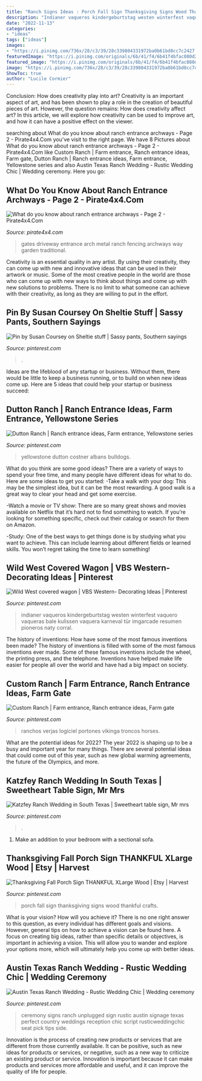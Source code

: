 ```yaml
---
title: "Ranch Signs Ideas : Porch Fall Sign Thanksgiving Signs Wood Thankful Crafts"
description: "Indianer vaqueros kindergeburtstag westen winterfest vaquero vaqueras bale kulissen vaquera karneval tür imgarcade resumen pioneros naty corral"
date: "2022-11-13"
categories:
- "ideas"
tags: ["ideas"]
images:
- "https://i.pinimg.com/736x/28/c3/39/28c339804331972ba0b61bd8cc7c2427.jpg"
featuredImage: "https://i.pinimg.com/originals/6b/41/f4/6b41f4bfac080d28e83bad7a3a86b7ce.jpg"
featured_image: "https://i.pinimg.com/originals/6b/41/f4/6b41f4bfac080d28e83bad7a3a86b7ce.jpg"
image: "https://i.pinimg.com/736x/28/c3/39/28c339804331972ba0b61bd8cc7c2427.jpg"
ShowToc: true
author: "Lucile Cormier"
---
```



Conclusion: How does creativity play into art?
Creativity is an important aspect of art, and has been shown to play a role in the creation of beautiful pieces of art. However, the question remains: How does creativity affect art? In this article, we will explore how creativity can be used to improve art, and how it can have a positive effect on the viewer.

	

		
searching about What do you know about ranch entrance archways - Page 2 - Pirate4x4.Com you've visit to the right page. We have 8 Pictures about What do you know about ranch entrance archways - Page 2 - Pirate4x4.Com like Custom Ranch | Farm entrance, Ranch entrance ideas, Farm gate, Dutton Ranch | Ranch entrance ideas, Farm entrance, Yellowstone series and also Austin Texas Ranch Wedding - Rustic Wedding Chic | Wedding ceremony. Here you go:
		
    
## What Do You Know About Ranch Entrance Archways - Page 2 - Pirate4x4.Com

<img loading=lazy src="http://st.houzz.com/simgs/5c218d9c012d51e3_4-4582/traditional-fencing.jpg" onerror="this.onerror=null;this.src='https://tse1.mm.bing.net/th?id=OIP.n_xXicgNBVW0nplgRGBCtAHaE7&amp;pid=15.1';" alt="What do you know about ranch entrance archways - Page 2 - Pirate4x4.Com">

_Source: pirate4x4.com_

>gates driveway entrance arch metal ranch fencing archways way garden traditional. 

	

Creativity is an essential quality in any artist. By using their creativity, they can come up with new and innovative ideas that can be used in their artwork or music. Some of the most creative people in the world are those who can come up with new ways to think about things and come up with new solutions to problems. There is no limit to what someone can achieve with their creativity, as long as they are willing to put in the effort.

    
## Pin By Susan Coursey On Sheltie Stuff | Sassy Pants, Southern Sayings

<img loading=lazy src="https://i.pinimg.com/originals/92/b1/ce/92b1cea0af01789a238724cadf6bd95a.jpg" onerror="this.onerror=null;this.src='https://tse3.mm.bing.net/th?id=OIP.fv1elj9IHJqFUoviD2PtXAHaK8&amp;pid=15.1';" alt="Pin by Susan Coursey on Sheltie stuff | Sassy pants, Southern sayings">

_Source: pinterest.com_

>. 

	

Ideas are the lifeblood of any startup or business. Without them, there would be little to keep a business running, or to build on when new ideas come up. Here are 5 ideas that could help your startup or business succeed:

    
## Dutton Ranch | Ranch Entrance Ideas, Farm Entrance, Yellowstone Series

<img loading=lazy src="https://i.pinimg.com/736x/28/c3/39/28c339804331972ba0b61bd8cc7c2427.jpg" onerror="this.onerror=null;this.src='https://tse3.mm.bing.net/th?id=OIP.Eg94aTfWezb-6PYq32vAYQHaLG&amp;pid=15.1';" alt="Dutton Ranch | Ranch entrance ideas, Farm entrance, Yellowstone series">

_Source: pinterest.com_

>yellowstone dutton costner albans bulldogs. 

	

What do you think are some good ideas?
There are a variety of ways to spend your free time, and many people have different ideas for what to do. Here are some ideas to get you started: 
-Take a walk with your dog: This may be the simplest idea, but it can be the most rewarding. A good walk is a great way to clear your head and get some exercise. 

-Watch a movie or TV show: There are so many great shows and movies available on Netflix that it’s hard not to find something to watch. If you’re looking for something specific, check out their catalog or search for them on Amazon. 

-Study: One of the best ways to get things done is by studying what you want to achieve. This can include learning about different fields or learned skills. You won’t regret taking the time to learn something!

    
## Wild West Covered Wagon | VBS Western- Decorating Ideas | Pinterest

<img loading=lazy src="https://s-media-cache-ak0.pinimg.com/736x/3c/08/dc/3c08dcfd17982844e6856b9da22c1043.jpg" onerror="this.onerror=null;this.src='https://tse3.mm.bing.net/th?id=OIP.ZQKFPG5QJZth7a1KC2z0iAHaJ3&amp;pid=15.1';" alt="Wild West covered wagon | VBS Western- Decorating Ideas | Pinterest">

_Source: pinterest.com_

>indianer vaqueros kindergeburtstag westen winterfest vaquero vaqueras bale kulissen vaquera karneval tür imgarcade resumen pioneros naty corral. 

	

The history of inventions: How have some of the most famous inventions been made?
The history of inventions is filled with some of the most famous inventions ever made. Some of these famous inventions include the wheel, the printing press, and the telephone. Inventions have helped make life easier for people all over the world and have had a big impact on society.

    
## Custom Ranch | Farm Entrance, Ranch Entrance Ideas, Farm Gate

<img loading=lazy src="https://i.pinimg.com/736x/de/58/02/de58026bfbe3ff7607f6e933c8ef8b1b.jpg" onerror="this.onerror=null;this.src='https://tse2.mm.bing.net/th?id=OIP.kMM9Rb9Uimyo10xnucGLLwHaE8&amp;pid=15.1';" alt="Custom Ranch | Farm entrance, Ranch entrance ideas, Farm gate">

_Source: pinterest.com_

>ranchos verjas logiciel portones vikinga troncos horses. 

	

What are the potential ideas for 2022?
The year 2022 is shaping up to be a busy and important year for many things. There are several potential ideas that could come out of this year, such as new global warming agreements, the future of the Olympics, and more.

    
## Katzfey Ranch Wedding In South Texas | Sweetheart Table Sign, Mr Mrs

<img loading=lazy src="https://i.pinimg.com/originals/42/cd/ad/42cdaddb4384a3a1e94c140a6fed0df6.jpg" onerror="this.onerror=null;this.src='https://tse3.mm.bing.net/th?id=OIP.EStcGqWOmr-A8OfFkJeN5wHaE7&amp;pid=15.1';" alt="Katzfey Ranch Wedding in South Texas | Sweetheart table sign, Mr mrs">

_Source: pinterest.com_

>. 

	

1. Make an addition to your bedroom with a sectional sofa.

    
## Thanksgiving Fall Porch Sign THANKFUL XLarge Wood | Etsy | Harvest

<img loading=lazy src="https://i.pinimg.com/736x/d5/3c/6a/d53c6af587474f0e6939857c24fef0eb.jpg" onerror="this.onerror=null;this.src='https://tse2.mm.bing.net/th?id=OIP.UOSk0GO77l9GPfz2l7DpbAHaKO&amp;pid=15.1';" alt="Thanksgiving Fall Porch Sign THANKFUL XLarge Wood | Etsy | Harvest">

_Source: pinterest.com_

>porch fall sign thanksgiving signs wood thankful crafts. 

	

What is your vision? How will you achieve it?
There is no one right answer to this question, as every individual has different goals and visions. However, general tips on how to achieve a vision can be found here. A focus on creating big ideas, rather than specific details or objectives, is important in achieving a vision. This will allow you to wander and explore your options more, which will ultimately help you come up with better ideas.

    
## Austin Texas Ranch Wedding - Rustic Wedding Chic | Wedding Ceremony

<img loading=lazy src="https://i.pinimg.com/originals/6b/41/f4/6b41f4bfac080d28e83bad7a3a86b7ce.jpg" onerror="this.onerror=null;this.src='https://tse3.mm.bing.net/th?id=OIP.EpTvQOd-kQSxnENNjXmMegHaLH&amp;pid=15.1';" alt="Austin Texas Ranch Wedding - Rustic Wedding Chic | Wedding ceremony">

_Source: pinterest.com_

>ceremony signs ranch unplugged sign rustic austin signage texas perfect country weddings reception chic script rusticweddingchic seat pick tips side. 

	

Innovation is the process of creating new products or services that are different from those currently available. It can be positive, such as new ideas for products or services, or negative, such as a new way to criticize an existing product or service. Innovation is important because it can make products and services more affordable and useful, and it can improve the quality of life for people.

